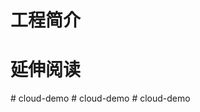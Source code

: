 # 工程简介

# 延伸阅读

#   c l o u d - d e m o  
 #   c l o u d - d e m o  
 #   c l o u d - d e m o  
 